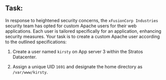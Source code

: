## Task:

In response to heightened security concerns, the `xFusionCorp Industries ` security team has opted for custom Apache users for their web applications. Each user is tailored specifically for an application, enhancing security measures. Your task is to create a custom Apache user according to the outlined specifications:

1. Create a user named `kirsty` on App server 3 within the Stratos Datacenter.

2. Assign a unique UID `1691` and designate the home directory as `/var/www/kirsty`.